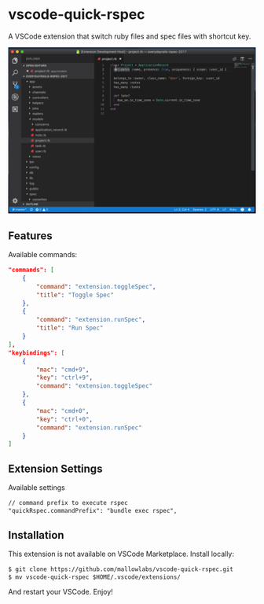 # vscode-quick-rspec

A VSCode extension that switch ruby files and spec files with shortcut key.

![vscode-quick-rspec.gif](./images/vscode-quick-rspec.gif)

## Features

Available commands:

```json
"commands": [
    {
        "command": "extension.toggleSpec",
        "title": "Toggle Spec"
    },
    {
        "command": "extension.runSpec",
        "title": "Run Spec"
    }
],
"keybindings": [
    {
        "mac": "cmd+9",
        "key": "ctrl+9",
        "command": "extension.toggleSpec"
    },
    {
        "mac": "cmd+0",
        "key": "ctrl+0",
        "command": "extension.runSpec"
    }
]
```

## Extension Settings

Available settings

```
// command prefix to execute rspec
"quickRspec.commandPrefix": "bundle exec rspec",
```

## Installation

This extension is not available on VSCode Marketplace.
Install locally:

```shell
$ git clone https://github.com/mallowlabs/vscode-quick-rspec.git
$ mv vscode-quick-rspec $HOME/.vscode/extensions/
```

And restart your VSCode.
Enjoy!
